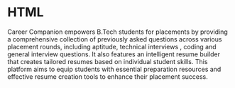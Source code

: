 # HTML
Career Companion empowers B.Tech students for placements by providing a comprehensive collection of previously asked questions across various placement rounds, including aptitude, technical interviews , coding  and general interview questions. It also features an intelligent resume builder that creates tailored resumes based on individual student skills. This platform aims to equip students with essential preparation resources and effective resume creation tools to enhance their placement success.
